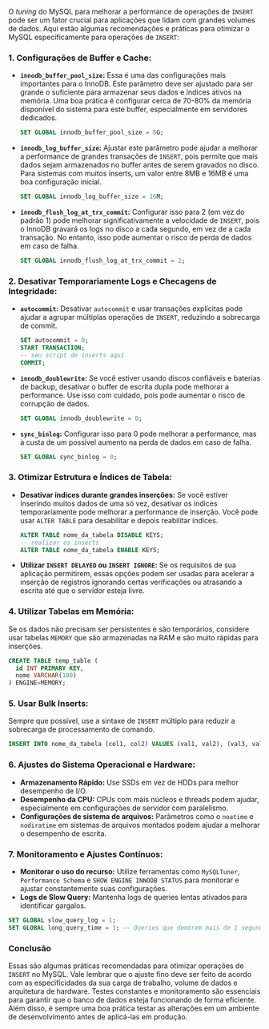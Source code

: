 O *tuning* do MySQL para melhorar a performance de operações de `INSERT` pode ser um fator crucial para aplicações que lidam com grandes volumes de dados. Aqui estão algumas recomendações e práticas para otimizar o MySQL especificamente para operações de `INSERT`:

### 1. **Configurações de Buffer e Cache:**

- **`innodb_buffer_pool_size`:** Essa é uma das configurações mais importantes para o InnoDB. Este parâmetro deve ser ajustado para ser grande o suficiente para armazenar seus dados e índices ativos na memória. Uma boa prática é configurar cerca de 70-80% da memória disponível do sistema para este buffer, especialmente em servidores dedicados.

  ```sql
  SET GLOBAL innodb_buffer_pool_size = 8G;
  ```

- **`innodb_log_buffer_size`:** Ajustar este parâmetro pode ajudar a melhorar a performance de grandes transações de `INSERT`, pois permite que mais dados sejam armazenados no buffer antes de serem gravados no disco. Para sistemas com muitos inserts, um valor entre 8MB e 16MB é uma boa configuração inicial.

  ```sql
  SET GLOBAL innodb_log_buffer_size = 16M;
  ```

- **`innodb_flush_log_at_trx_commit`:** Configurar isso para 2 (em vez do padrão 1) pode melhorar significativamente a velocidade de `INSERT`, pois o InnoDB gravará os logs no disco a cada segundo, em vez de a cada transação. No entanto, isso pode aumentar o risco de perda de dados em caso de falha.

  ```sql
  SET GLOBAL innodb_flush_log_at_trx_commit = 2;
  ```

### 2. **Desativar Temporariamente Logs e Checagens de Integridade:**

- **`autocommit`:** Desativar `autocommit` e usar transações explícitas pode ajudar a agrupar múltiplas operações de `INSERT`, reduzindo a sobrecarga de commit.

  ```sql
  SET autocommit = 0;
  START TRANSACTION;
  -- seu script de inserts aqui
  COMMIT;
  ```

- **`innodb_doublewrite`:** Se você estiver usando discos confiáveis e baterias de backup, desativar o buffer de escrita dupla pode melhorar a performance. Use isso com cuidado, pois pode aumentar o risco de corrupção de dados.

  ```sql
  SET GLOBAL innodb_doublewrite = 0;
  ```

- **`sync_binlog`:** Configurar isso para 0 pode melhorar a performance, mas à custa de um possível aumento na perda de dados em caso de falha.

  ```sql
  SET GLOBAL sync_binlog = 0;
  ```

### 3. **Otimizar Estrutura e Índices de Tabela:**

- **Desativar índices durante grandes inserções:** Se você estiver inserindo muitos dados de uma só vez, desativar os índices temporariamente pode melhorar a performance de inserção. Você pode usar `ALTER TABLE` para desabilitar e depois reabilitar índices.

  ```sql
  ALTER TABLE nome_da_tabela DISABLE KEYS;
  -- realizar os inserts
  ALTER TABLE nome_da_tabela ENABLE KEYS;
  ```

- **Utilizar `INSERT DELAYED` ou `INSERT IGNORE`:** Se os requisitos de sua aplicação permitirem, essas opções podem ser usadas para acelerar a inserção de registros ignorando certas verificações ou atrasando a escrita até que o servidor esteja livre.

### 4. **Utilizar Tabelas em Memória:**

Se os dados não precisam ser persistentes e são temporários, considere usar tabelas `MEMORY` que são armazenadas na RAM e são muito rápidas para inserções.

```sql
CREATE TABLE temp_table (
  id INT PRIMARY KEY,
  nome VARCHAR(100)
) ENGINE=MEMORY;
```

### 5. **Usar Bulk Inserts:**

Sempre que possível, use a sintaxe de `INSERT` múltiplo para reduzir a sobrecarga de processamento de comando.

```sql
INSERT INTO nome_da_tabela (col1, col2) VALUES (val1, val2), (val3, val4), (val5, val6);
```

### 6. **Ajustes do Sistema Operacional e Hardware:**

- **Armazenamento Rápido:** Use SSDs em vez de HDDs para melhor desempenho de I/O.
- **Desempenho da CPU:** CPUs com mais núcleos e threads podem ajudar, especialmente em configurações de servidor com paralelismo.
- **Configurações de sistema de arquivos:** Parâmetros como o `noatime` e `nodiratime` em sistemas de arquivos montados podem ajudar a melhorar o desempenho de escrita.

### 7. **Monitoramento e Ajustes Contínuos:**

- **Monitorar o uso do recurso:** Utilize ferramentas como `MySQLTuner`, `Performance Schema` e `SHOW ENGINE INNODB STATUS` para monitorar e ajustar constantemente suas configurações.
- **Logs de Slow Query:** Mantenha logs de queries lentas ativados para identificar gargalos.

```sql
SET GLOBAL slow_query_log = 1;
SET GLOBAL long_query_time = 1; -- Queries que demorem mais de 1 segundo serão logadas
```

### Conclusão

Essas são algumas práticas recomendadas para otimizar operações de `INSERT` no MySQL. Vale lembrar que o ajuste fino deve ser feito de acordo com as especificidades da sua carga de trabalho, volume de dados e arquitetura de hardware. Testes constantes e monitoramento são essenciais para garantir que o banco de dados esteja funcionando de forma eficiente. Além disso, é sempre uma boa prática testar as alterações em um ambiente de desenvolvimento antes de aplicá-las em produção.
